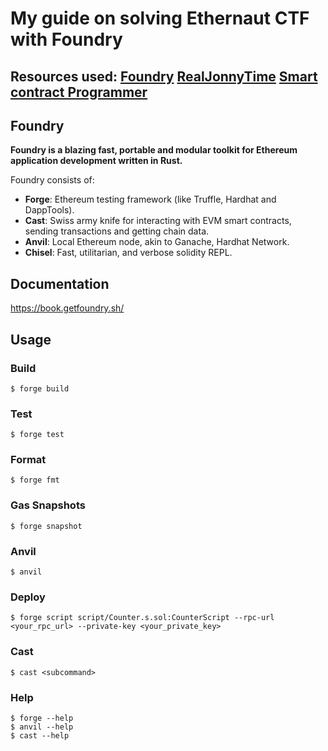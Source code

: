 # My guide on solving Ethernaut CTF with Foundry

## Resources used: [Foundry](https://book.getfoundry.sh/) [RealJonnyTime](https://youtube.com/playlist?list=PLKXasCp8iWpjYKwk0hcdVDVZlpW_NGEYS&si=hcWDR5dG9yokcxz9) [Smart contract Programmer](https://youtube.com/playlist?list=PLO5VPQH6OWdWh5ehvlkFX-H3gRObKvSL6&si=Nve3OhqRdwtRREKr)





## Foundry

**Foundry is a blazing fast, portable and modular toolkit for Ethereum application development written in Rust.**

Foundry consists of:

-   **Forge**: Ethereum testing framework (like Truffle, Hardhat and DappTools).
-   **Cast**: Swiss army knife for interacting with EVM smart contracts, sending transactions and getting chain data.
-   **Anvil**: Local Ethereum node, akin to Ganache, Hardhat Network.
-   **Chisel**: Fast, utilitarian, and verbose solidity REPL.

## Documentation

https://book.getfoundry.sh/

## Usage

### Build

```shell
$ forge build
```

### Test

```shell
$ forge test
```

### Format

```shell
$ forge fmt
```

### Gas Snapshots

```shell
$ forge snapshot
```

### Anvil

```shell
$ anvil
```

### Deploy

```shell
$ forge script script/Counter.s.sol:CounterScript --rpc-url <your_rpc_url> --private-key <your_private_key>
```

### Cast

```shell
$ cast <subcommand>
```

### Help

```shell
$ forge --help
$ anvil --help
$ cast --help
```
